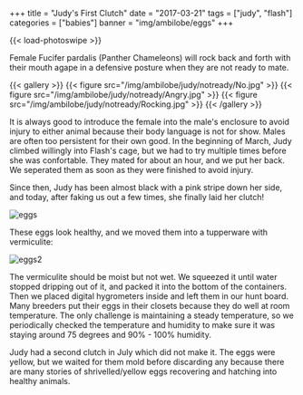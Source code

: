 +++
title = "Judy's First Clutch"
date = "2017-03-21"
tags = ["judy", "flash"]
categories = ["babies"]
banner = "img/ambilobe/eggs"
+++

{{< load-photoswipe >}}

Female Fucifer pardalis (Panther Chameleons) will rock back and forth with their mouth agape in a defensive posture when they are not ready to mate.

{{< gallery >}}
  {{< figure src="/img/ambilobe/judy/notready/No.jpg" >}}
  {{< figure src="/img/ambilobe/judy/notready/Angry.jpg" >}}
  {{< figure src="/img/ambilobe/judy/notready/Rocking.jpg" >}}
{{< /gallery >}}

It is always good to introduce the female into the male's enclosure to avoid injury to either animal because their body language is not for show. Males are often too persistent for their own good. In the beginning of March, Judy climbed willingly into Flash's cage, but we had to try multiple times before she was confortable. They mated for about an hour, and we put her back. We seperated them as soon as they were finished to avoid injury.

Since then, Judy has been almost black with a pink stripe down her side, and today, after faking us out a few times, she finally laid her clutch!

![eggs](/img/ambilobe/eggs.jpg)

These eggs look healthy, and we moved them into a tupperware with vermiculite:

![eggs2](/img/ambilobe/eggs1.jpg)

The vermiculite should be moist but not wet. We squeezed it until water stopped dripping out of it, and packed it into the bottom of the containers. Then we placed digital hygrometers inside and left them in our hunt board. Many breeders put their eggs in their closets because they do well at room temperature. The only challenge is maintaining a steady temperature, so we periodically checked the temperature and humidity to make sure it was staying around 75 degrees and 90% - 100% humidity.

Judy had a second clutch in July which did not make it. The eggs were yellow, but we waited for them mold before discarding any because there are many stories of shrivelled/yellow eggs recovering and hatching into healthy animals.
